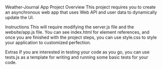 Weather-Journal App Project
Overview
This project requires you to create an asynchronous web app that uses Web API and user data to dynamically update the UI.

Instructions
This will require modifying the server.js file and the website/app.js file. You can see index.html for element references, and once you are finished with the project steps, you can use style.css to style your application to customized perfection.

Extras
If you are interested in testing your code as you go, you can use tests.js as a template for writing and running some basic tests for your code.
